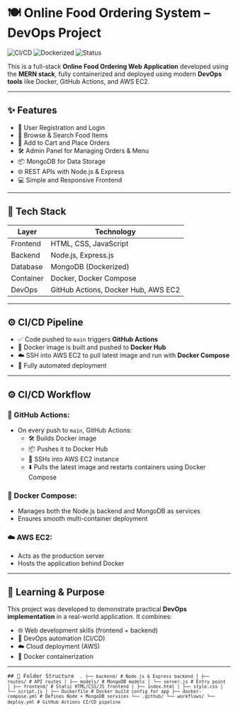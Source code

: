 # 🍽️ Online Food Ordering System – DevOps Project

![CI/CD](https://img.shields.io/github/actions/workflow/status/Abhilash-Basarikatti/online_food_order_devops_project/deploy.yml?branch=main)
![Dockerized](https://img.shields.io/badge/docker-ready-blue)
![Status](https://img.shields.io/badge/status-deployed-green)

This is a full-stack **Online Food Ordering Web Application** developed using the **MERN stack**, fully containerized and deployed using modern **DevOps tools** like Docker, GitHub Actions, and AWS EC2.

---

## ✨ Features

- 👥 User Registration and Login  
- 🍕 Browse & Search Food Items  
- 🛒 Add to Cart and Place Orders  
- 🛠 Admin Panel for Managing Orders & Menu  
- 📦 MongoDB for Data Storage  
- 🌐 REST APIs with Node.js & Express  
- 💻 Simple and Responsive Frontend  

---

## 🧰 Tech Stack

| Layer      | Technology                            |
|------------|----------------------------------------|
| Frontend   | HTML, CSS, JavaScript                  |
| Backend    | Node.js, Express.js                    |
| Database   | MongoDB (Dockerized)                   |
| Container  | Docker, Docker Compose                 |
| DevOps     | GitHub Actions, Docker Hub, AWS EC2    |

---

## ⚙️ CI/CD Pipeline

- ✅ Code pushed to `main` triggers **GitHub Actions**
- 🐳 Docker image is built and pushed to **Docker Hub**
- ☁️ SSH into AWS EC2 to pull latest image and run with **Docker Compose**
- 🔁 Fully automated deployment

---

## ⚙️ CI/CD Workflow

### 🔄 GitHub Actions:
- On every push to `main`, GitHub Actions:
  - 🛠 Builds Docker image
  - 📦 Pushes it to Docker Hub
  - 🔐 SSHs into AWS EC2 instance
  - ⬇️ Pulls the latest image and restarts containers using Docker Compose

### 🐳 Docker Compose:
- Manages both the Node.js backend and MongoDB as services
- Ensures smooth multi-container deployment

### ☁️ AWS EC2:
- Acts as the production server
- Hosts the application behind Docker

---

## 🧠 Learning & Purpose

This project was developed to demonstrate practical **DevOps implementation** in a real-world application. It combines:

- 🌐 Web development skills (frontend + backend)
- 🔁 DevOps automation (CI/CD)
- ☁️ Cloud deployment (AWS)
- 🐳 Docker containerization

---

<pre><code>## 📁 Folder Structure <code> . ├── backend/ # Node.js & Express backend │ ├── routes/ # API routes │ ├── models/ # MongoDB models │ └── server.js # Entry point │ ├── frontend/ # Static HTML/CSS/JS frontend │ ├── index.html │ ├── style.css │ └── script.js │ ├── Dockerfile # Docker build config for app ├── docker-compose.yml # Defines Node + MongoDB services └── .github/ └── workflows/ └── deploy.yml # GitHub Actions CI/CD pipeline </code> </code></pre>


